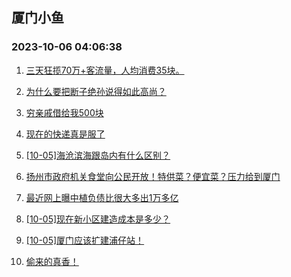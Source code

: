 ## 厦门小鱼 
### 2023-10-06 04:06:38

1. [三天狂揽70万+客流量，人均消费35块。](http://bbs.xmfish.com/read-htm-tid-18083142.html)

2. [为什么要把断子绝孙说得如此高尚？](http://bbs.xmfish.com/read-htm-tid-18083286.html)

3. [穷亲戚借给我500块](http://bbs.xmfish.com/read-htm-tid-18083234.html)

4. [现在的快递真是服了](http://bbs.xmfish.com/read-htm-tid-18083300.html)

5. [[10-05]海沧滨海跟岛内有什么区别？](http://bbs.xmfish.com/read-htm-tid-18083213.html)

6. [扬州市政府机关食堂向公民开放！特供菜？便宜菜？压力给到厦门](http://bbs.xmfish.com/read-htm-tid-18083253.html)

7. [最近网上曝中植负债比很大多出1万多亿](http://bbs.xmfish.com/read-htm-tid-18083280.html)

8. [[10-05]现在新小区建造成本是多少？](http://bbs.xmfish.com/read-htm-tid-18083242.html)

9. [[10-05]厦门应该扩建浦仔站！](http://bbs.xmfish.com/read-htm-tid-18083195.html)

10. [偷来的真香！](http://bbs.xmfish.com/read-htm-tid-18083378.html)

